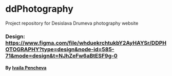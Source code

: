 # ddPhotography
Project repository for Desislava Drumeva photography website

### Design: https://www.figma.com/file/whduekrchtukbY2AyHAYSr/DDPHOTOGRAPHY?type=design&node-id=585-71&mode=design&t=NJhZeFw6aBtESF9g-0
#### By [Ivaila Pencheva](https://www.linkedin.com/in/ivaila-pencheva-b6155b256/)
